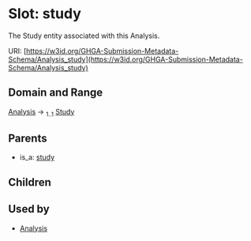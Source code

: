 
# Slot: study


The Study entity associated with this Analysis.

URI: [https://w3id.org/GHGA-Submission-Metadata-Schema/Analysis_study](https://w3id.org/GHGA-Submission-Metadata-Schema/Analysis_study)


## Domain and Range

[Analysis](Analysis.md) &#8594;  <sub>1..1</sub> [Study](Study.md)

## Parents

 *  is_a: [study](study.md)

## Children


## Used by

 * [Analysis](Analysis.md)
